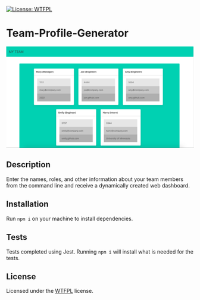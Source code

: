 [![License: WTFPL](https://img.shields.io/badge/License-WTFPL-brightgreen.svg)](http://www.wtfpl.net/about/)
# Team-Profile-Generator
![Screen Shot](./image.png)
## Description
Enter the names, roles, and other information about your team members from the command line and receive a dynamically created web dashboard.
## Installation
Run `npm i` on your machine to install dependencies.
## Tests
Tests completed using Jest. Running `npm i` will install what is needed for the tests.
## License
Licensed under the [WTFPL](http://www.wtfpl.net/about/) license.